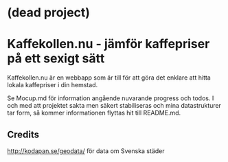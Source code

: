 # (dead project)
# Kaffekollen.nu - jämför kaffepriser på ett sexigt sätt

Kaffekollen.nu är en webbapp som är till för att göra det enklare att hitta lokala kaffepriser i din hemstad.

Se Mocup.md för information angående nuvarande progress och todos. I och med att projektet sakta men säkert stabiliseras och mina datastrukturer tar form, så kommer informationen flyttas hit till README.md.

## Credits
http://kodapan.se/geodata/ för data om Svenska städer
